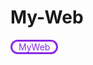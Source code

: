 # My-Web
<html>
    <div style="
    display: inline-block;
    border-radius: 20px;
    border: 3px solid blueviolet;">
    <a href="https://sefiideas.github.io/" style="
        text-decoration: none;
        color: blueviolet;
        padding: 0px 10px;
        transition: all .8s ease;">  MyWeb  </a></div>
</html>
